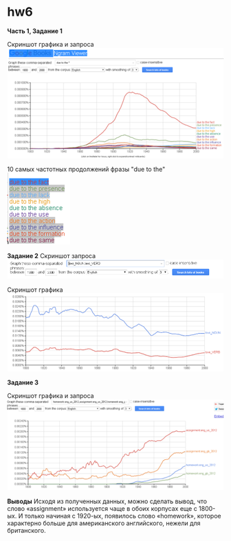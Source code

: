 # hw6

 **Часть 1, Задание 1** 
 
 Скриншот графика и запроса
 ![](https://github.com/Ksenia23/hw6/blob/master/%D0%B3%D1%80%D0%B0%D1%84%D0%B8%D0%BA1.png)
 
 10 самых частотных продолжений фразы "due to the"
 ![](https://github.com/Ksenia23/hw6/blob/master/%D1%80%D0%B5%D0%B7%D1%83%D0%BB%D1%8C%D1%82%D0%B0%D1%82%D1%8B%201.png)
 
 **Задание 2** 
 Скриншот запроса
 ![](https://github.com/Ksenia23/hw6/blob/master/%D1%81%D0%BA%D1%80%D0%B8%D0%BD%D1%88%D0%BE%D1%82%20%D0%B7%D0%B0%D0%BF%D1%80%D0%BE%D1%81%D0%B0.png)
 
 Скриншот графика
 ![](https://github.com/Ksenia23/hw6/blob/master/%D1%81%D0%BA%D1%80%D0%B8%D0%BD%D1%88%D0%BE%D1%82%20%D0%B3%D1%80%D0%B0%D1%84%D0%B8%D0%BA%D0%B0.png)
 
**Задание 3** 

Скриншот графика и запроса
![](https://github.com/Ksenia23/hw6/blob/master/%D0%B3%D1%80%D0%B0%D1%84%D0%B8%D0%BA%203.png)

 **Выводы**
Исходя из полученных данных, можно сделать вывод, что слово «assignment» используется чаще в обоих корпусах еще с 1800-ых. И только начиная с 1920-ых, появилось слово «homework», которое характерно больше для американского английского, нежели  для британского. 
